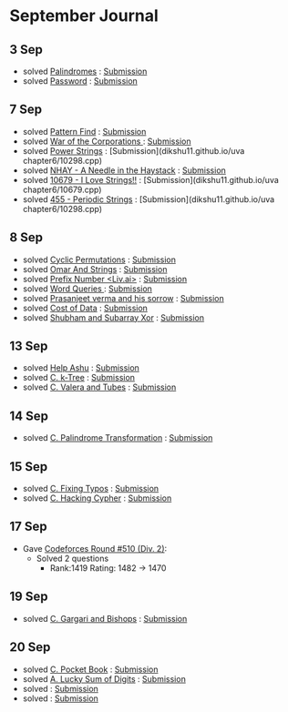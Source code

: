 
# September Journal

## 3 Sep

* solved [Palindromes](https://www.hackerearth.com/practice/algorithms/string-algorithm/basics-of-string-manipulation/practice-problems/algorithm/palindromes-3/) : [Submission](https://www.hackerearth.com/submission/19996442/)
* solved [Password](https://www.hackerearth.com/practice/algorithms/string-algorithm/basics-of-string-manipulation/practice-problems/algorithm/password-1/) : [Submission](https://www.hackerearth.com/submission/19996598/)

## 7 Sep

* solved [Pattern Find](https://www.spoj.com/problems/NAJPF/) : [Submission](dikshu11.github.io/spoj/pattern.cpp)
* solved [ War of the Corporations ](https://codeforces.com/contest/625/problem/B) : [Submission](dikshu11.github.io/codeforces/625B.cpp)
* solved [Power Strings](https://uva.onlinejudge.org/external/102/10298.pdf) : [Submission](dikshu11.github.io/uva chapter6/10298.cpp)
* solved [NHAY - A Needle in the Haystack](https://www.spoj.com/problems/NHAY/) : [Submission](dikshu11.github.io/spoj/needle.cpp)
* solved [10679 - I Love Strings!!](https://uva.onlinejudge.org/external/106/10679.pdf) : [Submission](dikshu11.github.io/uva chapter6/10679.cpp)
* solved [455 - Periodic Strings](https://uva.onlinejudge.org/external/4/455.pdf) : [Submission](dikshu11.github.io/uva chapter6/10298.cpp)

## 8 Sep

* solved [Cyclic Permutations](https://www.hackerearth.com/practice/algorithms/string-algorithm/z-algorithm/practice-problems/algorithm/cyclic-permutations-15/) : [Submission](https://www.hackerearth.com/submission/20142635/)
* solved [Omar And Strings](https://www.hackerearth.com/practice/algorithms/string-algorithm/z-algorithm/practice-problems/algorithm/omar-and-strings-1/) : [Submission](https://www.hackerearth.com/submission/20155183/)
* solved [ Prefix Number <Liv.ai>](https://www.hackerearth.com/practice/algorithms/string-algorithm/z-algorithm/practice-problems/algorithm/prefix-number-f5c76976/) : [Submission](https://www.hackerearth.com/submission/20156870/)
* solved [ Word Queries ](https://www.hackerearth.com/practice/data-structures/advanced-data-structures/trie-keyword-tree/practice-problems/algorithm/dummy4-2/) : [Submission](https://www.hackerearth.com/submission/20183733/)
* solved [Prasanjeet verma and his sorrow](https://www.hackerearth.com/practice/data-structures/advanced-data-structures/trie-keyword-tree/practice-problems/algorithm/prasanjeet-verma-and-his-sorrow/) : [Submission](https://www.hackerearth.com/submission/20184286/)
* solved [Cost of Data](https://www.hackerearth.com/practice/data-structures/advanced-data-structures/trie-keyword-tree/practice-problems/algorithm/cost-of-data-11/) : [Submission](https://www.hackerearth.com/submission/20185529/)
* solved [Shubham and Subarray Xor](https://www.hackerearth.com/practice/data-structures/advanced-data-structures/trie-keyword-tree/practice-problems/algorithm/shubham-and-subarray-xor-d9e787a7/description/) : [Submission](https://www.hackerearth.com/submission/20191510/)

## 13 Sep

* solved [Help Ashu](https://www.hackerearth.com/practice/data-structures/advanced-data-structures/fenwick-binary-indexed-trees/practice-problems/algorithm/help-ashu-1/) : [Submission](https://www.hackerearth.com/submission/20290827/)
* solved [C. k-Tree](http://codeforces.com/problemset/problem/431/C) : [Submission](http://codeforces.com/contest/431/submission/42842743)
* solved [C. Valera and Tubes](http://codeforces.com/problemset/problem/441/C) : [Submission](http://codeforces.com/contest/441/submission/42843340)

## 14 Sep

* solved [C. Palindrome Transformation](http://codeforces.com/problemset/problem/486/C) : [Submission](http://codeforces.com/contest/486/submission/42873234)

## 15 Sep

* solved [C. Fixing Typos](http://codeforces.com/problemset/problem/363/C) : [Submission](http://codeforces.com/contest/363/submission/42902282)
* solved [C. Hacking Cypher](http://codeforces.com/problemset/problem/490/C) : [Submission](http://codeforces.com/contest/490/submission/42903339)


## 17 Sep

* Gave [Codeforces Round #510 (Div. 2)](http://codeforces.com/contest/1042):
  * Solved 2 questions
    * Rank:1419  Rating: 1482 → 1470
    
## 19 Sep
* solved [C. Gargari and Bishops](http://codeforces.com/problemset/problem/463/C) : [Submission](http://codeforces.com/contest/463/submission/43093808)

## 20 Sep
* solved [C. Pocket Book](http://codeforces.com/problemset/problem/152/C) : [Submission](http://codeforces.com/contest/152/submission/43103443)
* solved [A. Lucky Sum of Digits](http://codeforces.com/problemset/problem/109/A) : [Submission](http://codeforces.com/contest/109/submission/43104390)
* solved []() : [Submission]()
* solved []() : [Submission]()

